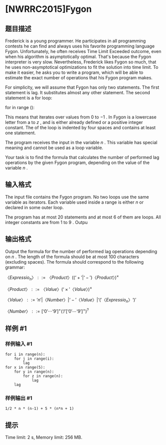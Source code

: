 # [NWRRC2015]Fygon

## 题目描述



Frederick is a young programmer. He participates in all programming contests he can find and always uses his favorite programming language Fygon. Unfortunately, he often receives Time Limit Exceeded outcome, even when his algorithm is asymptotically optimal. That's because the Fygon interpreter is very slow. Nevertheless, Frederick likes Fygon so much, that he uses non-asymptotical optimizations to fit the solution into time limit. To make it easier, he asks you to write a program, which will be able to estimate the exact number of operations that his Fygon program makes.

For simplicity, we will assume that Fygon has only two statements. The first statement is lag. It substitutes almost any other statement. The second statement is a for loop:

for in range $():$

This means that iterates over values from $0$ to $−1$ . In Fygon is a lowercase letter from a to $z$ , and is either already defined or a positive integer constant. The of the loop is indented by four spaces and contains at least one statement.

The program receives the input in the variable $n$ . This variable has special meaning and cannot be used as a loop variable.

Your task is to find the formula that calculates the number of performed lag operations by the given Fygon program, depending on the value of the variable $n$ .



## 输入格式



The input file contains the Fygon program. No two loops use the same variable as iterators. Each variable used inside a range is either $n$ or declared in some outer loop.

The program has at most $20$ statements and at most $6$ of them are loops. All integer constants are from $1$ to $9$ . Outpu



## 输出格式



Output the formula for the number of performed lag operations depending on $n$ . The length of the formula should be at most $100$ characters (excluding spaces). The formula should correspond to the following grammar:

$〈Expressio_n〉 ::= 〈Product〉 ( (‘+' | ‘-') 〈Product〉) ^{ \times }$

$〈Product〉 ::= 〈Value〉 (‘ \times '〈Value〉) ^{ \times }$

$〈Value〉 ::= ‘n' | 〈Number〉 | ‘-'〈Value〉 | ‘('〈Expressio_n〉‘)'$

$〈Number〉 ::= [‘0' \cdots ‘9'] ^{+} (‘/' [‘0' \cdots ‘9'] ^{+}) ^{?}$



## 样例 #1

### 样例输入 #1
```
for i in range(n):
    for j in range(i):
        lag
for x in range(5):
    for y in range(n):
        for z in range(n):
            lag
    lag
```

### 样例输出 #1

```
1/2 * n * (n-1) + 5 * (n*n + 1)
```

## 提示

Time limit: 2 s, Memory limit: 256 MB. 


